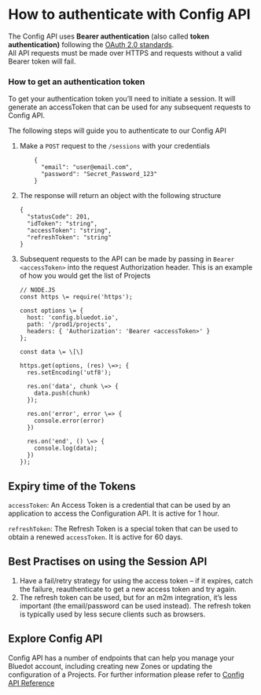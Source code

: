 How to authenticate with Config API
===================================

The Config API uses **Bearer authentication** (also called **token authentication)** following the [OAuth 2.0 standards](https://www.oauth.com/oauth2-servers/access-tokens/access-token-response/).  
All API requests must be made over HTTPS and requests without a valid Bearer token will fail.

### How to get an authentication token

To get your authentication token you’ll need to initiate a session. It will generate an accessToken that can be used for any subsequent requests to Config API.

The following steps will guide you to authenticate to our Config API

1.  Make a `POST` request to the `/sessions` with your credentials
    ```
        {
          "email": "user@email.com",
          "password": "Secret_Password_123"
        }
    ```

2.  The response will return an object with the following structure
    ```
    {
      "statusCode": 201,
      "idToken": "string",
      "accessToken": "string",
      "refreshToken": "string"
    }
    ```
    
3.  Subsequent requests to the API can be made by passing in `Bearer <accessToken>` into the request Authorization header. This is an example of how you would get the list of Projects
    ```
    // NODE.JS
    const https \= require('https');
    
    const options \= {
      host: 'config.bluedot.io',
      path: '/prod1/projects',
      headers: { 'Authorization': 'Bearer <accessToken>' }
    };
    
    const data \= \[\]
    
    https.get(options, (res) \=>; {
      res.setEncoding('utf8');
    
      res.on('data', chunk \=> {
        data.push(chunk)
      });
    
      res.on('error', error \=> {
        console.error(error)
      })
     
      res.on('end', () \=> {
        console.log(data);
      })
    });
    ```

Expiry time of the Tokens
-------------------------

`accessToken`: An Access Token is a credential that can be used by an application to access the Configuration API. It is active for 1 hour.

`refreshToken`: The Refresh Token is a special token that can be used to obtain a renewed `accessToken`. It is active for 60 days.

Best Practises on using the Session API
---------------------------------------

1.  Have a fail/retry strategy for using the access token – if it expires, catch the failure, reauthenticate to get a new access token and try again.
2.  The refresh token can be used, but for an m2m integration, it’s less important (the email/password can be used instead). The refresh token is typically used by less secure clients such as browsers.

Explore Config API
------------------

Config API has a number of endpoints that can help you manage your Bluedot account, including creating new Zones or updating the configuration of a Projects. For further information please refer to [Config API Reference](https://config-docs.bluedot.io/)